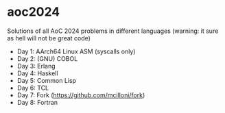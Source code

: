# aoc2024
Solutions of all AoC 2024 problems in different languages (warning: it sure as hell will not be great code)

- Day 1: AArch64 Linux ASM (syscalls only)
- Day 2: (GNU) COBOL
- Day 3: Erlang
- Day 4: Haskell
- Day 5: Common Lisp
- Day 6: TCL
- Day 7: Fork (https://github.com/mcilloni/fork)
- Day 8: Fortran




